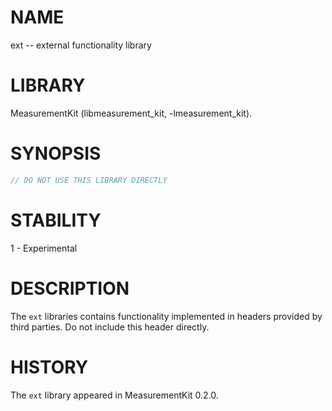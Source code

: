 # NAME
ext -- external functionality library

# LIBRARY
MeasurementKit (libmeasurement_kit, -lmeasurement_kit).

# SYNOPSIS
```C++
// DO NOT USE THIS LIBRARY DIRECTLY
```

# STABILITY

1 - Experimental

# DESCRIPTION

The `ext` libraries contains functionality implemented in headers
provided by third parties. Do not include this header directly.

# HISTORY

The `ext` library appeared in MeasurementKit 0.2.0.
